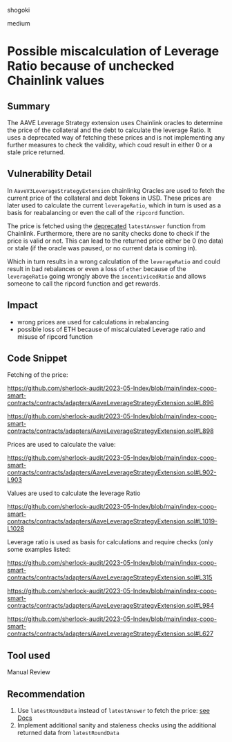 shogoki

medium

# Possible miscalculation of Leverage Ratio because of unchecked Chainlink values

## Summary

The AAVE Leverage Strategy extension uses Chainlink oracles to determine the price of the collateral and the debt to calculate the leverage Ratio. It uses a deprecated way of fetching these prices and is not implementing any further measures to check the validity, which coud result in either 0 or a stale price returned.  

## Vulnerability Detail

In `AaveV3LeverageStrategyExtension` chainlinkg Oracles are used to fetch the current price of the collateral and debt Tokens in USD. These prices are later used to calculate the current `leverageRatio`, which in turn is used as a basis for reabalancing or even the call of the `ripcord` function. 

The price is fetched using the [deprecated](https://docs.chain.link/data-feeds/api-reference#latestanswer) `latestAnswer` function from Chainlink. Furthermore, there are no sanity checks done to check if the price is valid or not. 
This can lead to the returned price either be 0 (no data) or stale (if the oracle was paused, or no current data is coming in).

Which in turn results in a wrong calculation of the `leverageRatio` and could result in bad rebalances or even a loss of `ether` because of the `leverageRatio` going wrongly above the `incentivicedRatio` and allows someone to call the ripcord function and get rewards.


## Impact

- wrong prices are used for calculations in rebalancing
- possible loss of ETH because of miscalculated Leverage ratio and misuse of ripcord function
 

## Code Snippet

Fetching of the price:

https://github.com/sherlock-audit/2023-05-Index/blob/main/index-coop-smart-contracts/contracts/adapters/AaveLeverageStrategyExtension.sol#L896

https://github.com/sherlock-audit/2023-05-Index/blob/main/index-coop-smart-contracts/contracts/adapters/AaveLeverageStrategyExtension.sol#L898

Prices are used to calculate the value:

https://github.com/sherlock-audit/2023-05-Index/blob/main/index-coop-smart-contracts/contracts/adapters/AaveLeverageStrategyExtension.sol#L902-L903

Values are used to calculate the leverage Ratio

https://github.com/sherlock-audit/2023-05-Index/blob/main/index-coop-smart-contracts/contracts/adapters/AaveLeverageStrategyExtension.sol#L1019-L1028

Leverage ratio is used as basis for calculations and require checks (only some examples listed:

https://github.com/sherlock-audit/2023-05-Index/blob/main/index-coop-smart-contracts/contracts/adapters/AaveLeverageStrategyExtension.sol#L315

https://github.com/sherlock-audit/2023-05-Index/blob/main/index-coop-smart-contracts/contracts/adapters/AaveLeverageStrategyExtension.sol#L984

https://github.com/sherlock-audit/2023-05-Index/blob/main/index-coop-smart-contracts/contracts/adapters/AaveLeverageStrategyExtension.sol#L627

## Tool used

Manual Review

## Recommendation

1. Use `latestRoundData` instead of `latestAnswer` to fetch the price: [see Docs](https://docs.chain.link/data-feeds/api-reference#latestrounddata)
2. Implement additional sanity and staleness checks using the additional returned data from `latestRoundData`
